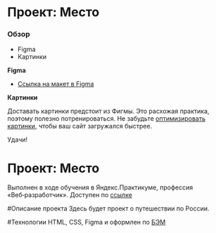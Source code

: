 # Проект: Место

### Обзор

- Figma
- Картинки

**Figma**

- [Ссылка на макет в Figma](https://www.figma.com/file/2cn9N9jSkmxD84oJik7xL7/JavaScript.-Sprint-4?node-id=0%3A1)

**Картинки**

Доставать картинки предстоит из Фигмы. Это расхожая практика, поэтому полезно потренироваться.
Не забудьте [оптимизировать картинки](https://tinypng.com/), чтобы ваш сайт загружался быстрее.

Удачи!

# Проект: Место

Выполнен в ходе обучения в Яндекс.Практикуме, профессия «Веб‑разработчик».
Доступен по [ссылке](https://batmanlittle.github.io/russian-travel/)

#Описание проекта
Здесь будет проект о путешествии по России.

#Технологии
HTML, CSS, Figma и оформлен по [БЭМ](https://ru.bem.info/)
